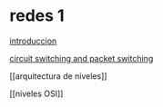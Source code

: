 # redes 1

[introduccion](introduccion.md)

[circuit switching and packet switching](circuit%20switching%20and%20packet%20switching.md)

[[arquitectura de niveles]]

[[niveles OSI]]
